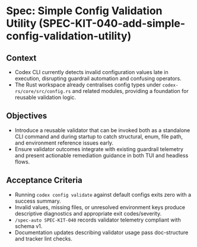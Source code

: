 # Spec: Simple Config Validation Utility (SPEC-KIT-040-add-simple-config-validation-utility)

## Context
- Codex CLI currently detects invalid configuration values late in execution, disrupting guardrail automation and confusing operators.
- The Rust workspace already centralises config types under `codex-rs/core/src/config.rs` and related modules, providing a foundation for reusable validation logic.

## Objectives
- Introduce a reusable validator that can be invoked both as a standalone CLI command and during startup to catch structural, enum, file path, and environment reference issues early.
- Ensure validator outcomes integrate with existing guardrail telemetry and present actionable remediation guidance in both TUI and headless flows.

## Acceptance Criteria
- Running `codex config validate` against default configs exits zero with a success summary.
- Invalid values, missing files, or unresolved environment keys produce descriptive diagnostics and appropriate exit codes/severity.
- `/spec-auto SPEC-KIT-040` records validator telemetry compliant with schema v1.
- Documentation updates describing validator usage pass doc-structure and tracker lint checks.
